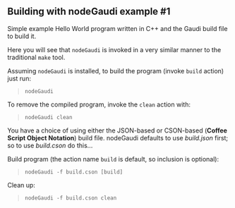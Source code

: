 Building with nodeGaudi example #1
------------------------------
Simple example Hello World program
written in C++ and the Gaudi build file to build it.

Here you will see that `nodeGaudi` is invoked in a very
similar manner to the traditional `make` tool.

Assuming `nodeGaudi` is installed, to build the program (invoke `build` action) just
run:

> `nodeGaudi`

To remove the compiled program, invoke the `clean` action with:

> `nodeGaudi clean`

You have a choice of using either the JSON-based or CSON-based (**Coffee Script Object Notation**) build file. nodeGaudi defaults to use *build.json* first; so to use *build.cson* do this...

Build program (the action name `build` is default, so inclusion is optional):

> `nodeGaudi -f build.cson [build]`

Clean up:

> `nodeGaudi -f build.cson clean`
